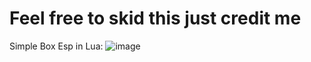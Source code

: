 # Feel free to skid this just credit me 

Simple Box Esp in Lua:
![image](https://github.com/user-attachments/assets/2a57267a-6499-4813-9f70-b7822610a7a1)


